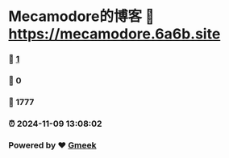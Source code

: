 # Mecamodore的博客 :link: https://mecamodore.6a6b.site 
### :page_facing_up: [1](https://mecamodore.6a6b.site/tag.html) 
### :speech_balloon: 0 
### :hibiscus: 1777 
### :alarm_clock: 2024-11-09 13:08:02 
### Powered by :heart: [Gmeek](https://github.com/Meekdai/Gmeek)

